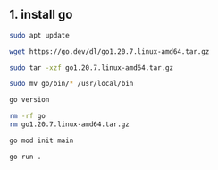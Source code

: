 ## 1. install go 
```bash
sudo apt update
```

```bash
wget https://go.dev/dl/go1.20.7.linux-amd64.tar.gz
```

```bash
sudo tar -xzf go1.20.7.linux-amd64.tar.gz
```

```bash
sudo mv go/bin/* /usr/local/bin
```

```bash
go version
```

```bash
rm -rf go
rm go1.20.7.linux-amd64.tar.gz
```

```bash
go mod init main
```

```bash
go run .
```

